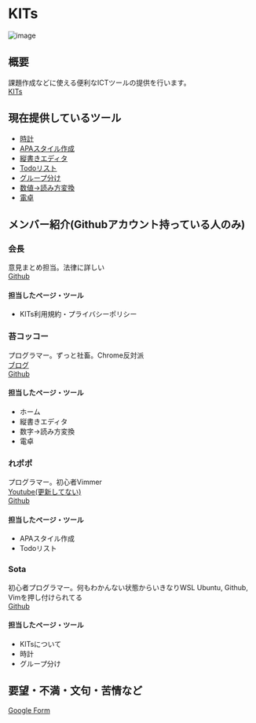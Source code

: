 # KITs 

![image](https://www.kits-tools.net/assets/images/logo.png)

## 概要
課題作成などに使える便利なICTツールの提供を行います。\
[KITs](https://kits-tools.net/)

## 現在提供しているツール
- [時計](https://www.kits-tools.net/clock.html)
- [APAスタイル作成](https://www.kits-tools.net/apa.html)
- [縦書きエディタ](https://www.kits-tools.net/vertical.html)
- [Todoリスト](https://www.kits-tools.net/todo.html)
- [グループ分け](https://www.kits-tools.net/group.html)
- [数値→読み方変換](https://www.kits-tools.net/number.html)
- [電卓](https://www.kits-tools.net/calculator.html)

## メンバー紹介(Githubアカウント持っている人のみ)
### 会長
意見まとめ担当。法律に詳しい\
[Github](https://github.com/Lapis-Lazward)
#### 担当したページ・ツール
- KITs利用規約・プライバシーポリシー
### 苔コッコー
プログラマー。ずっと社畜。Chrome反対派\
[ブログ](https://blog.kokecoco.me)\
[Github](https://github.com/Kokecoco)
#### 担当したページ・ツール
- ホーム
- 縦書きエディタ
- 数字→読み方変換
- 電卓
### れポポ
プログラマー。初心者Vimmer\
[Youtube(更新してない)](https://www.youtube.com/@repopo)\
[Github](https://github.com/YouTuber-repopo)
#### 担当したページ・ツール
- APAスタイル作成
- Todoリスト
### Sota
初心者プログラマー。何もわかんない状態からいきなりWSL Ubuntu, Github, Vimを押し付けられてる\
[Github](https://github.com/Sota000-1)
#### 担当したページ・ツール
- KITsについて
- 時計
- グループ分け

## 要望・不満・文句・苦情など
[Google Form](https://docs.google.com/forms/d/e/1FAIpQLSfQ2HDfz_z1-7AvMsCKL42T2aQ3MfVlV3py0MHhBq5122tbOw/formrestricted)
